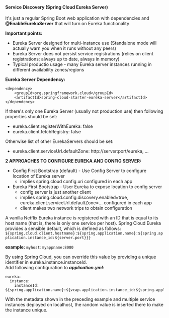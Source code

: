 #### Service Discovery (Spring Cloud Eureka Server)
It's just a regular Spring Boot web application with dependencies and **@EnableEurekaServer** that will turn on Eureka functionality

**Important points:**<br>
- Eureka Server designed for multi-instance use (Standalone mode will actually warn you when it runs without any peers)
- Eureka Server does not persist service registrations (relies on client registrations; always up to date, always in memory)
- Typical productio usage - many Eureka server instances running in different availability zones/regions

**Eureka Server Dependency:**
```
<dependency>
    <groupId>org.springframework.cloud</groupId>
    <artifactId>spring-cloud-starter-eureka-server</artifactId>
</dependency>
```
If there's only one Eureka Server (usually not production use) then following properties should be set:
- eureka.client.registerWithEureka: false
- eureka.client.fetchRegistry: false

Otherwise list of other EurekaServers should be set:
- eureka.client.serviceUrl.defaultZone: http://server:port/eureka, ...

**2 APPROACHES TO CONFIGURE EUREKA AND CONFIG SERVER:**
- Config First Bootstrap (default) - Use Config Server to configure location of Eureka server<br>
    - implies spring.cloud config.uri configured in each app
- Eureka First Bootstrap - User Eureka to expose location to config server <br>
	- config server is just another client
	- implies spring.cloud.config.discovery.enabled=true, eureka.client.serviceUrl.defaultZone=... configured in each app
	- client makes two network trips to obtain configuration

A vanilla Netflix Eureka instance is registered with an ID that is equal to its host name (that is, there is only one service per host). Spring Cloud Eureka
 provides a sensible default, which is defined as follows:<br>
 `${spring.cloud.client.hostname}:${spring.application.name}:${spring.application.instance_id:${server.port}}}`<br>
 
 **example:** `myhost:myappname:8080`
 
 By using Spring Cloud, you can override this value by providing a unique identifier in eureka.instance.instanceId.<br>
 Add following configuration to **_application.yml_**:
```
eureka:
  instance:
    instanceId: ${spring.application.name}:${vcap.application.instance_id:${spring.application.instance_id:${random.value}}}
```
With the metadata shown in the preceding example and multiple service instances deployed on localhost, the random value is inserted there to make the instance unique.

